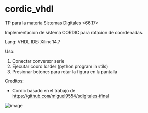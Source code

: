 # cordic_vhdl

TP para la materia Sistemas Digitales <66.17>

Implementacion de sistema CORDIC para rotacion de coordenadas.

Lang: VHDL
IDE: Xilinx 14.7

Uso:

1) Conectar conversor serie
2) Ejecutar coord loader (python program in utils)
3) Presionar botones para rotar la figura en la pantalla

Creditos:
- Cordic basado en el trabajo de https://github.com/miguel9554/sdigitales-tfinal

![image](https://github.com/nachocarballeda/cordic_vhdl/assets/9441622/0b592a5d-aea9-4132-b915-842e6f6566d7)

